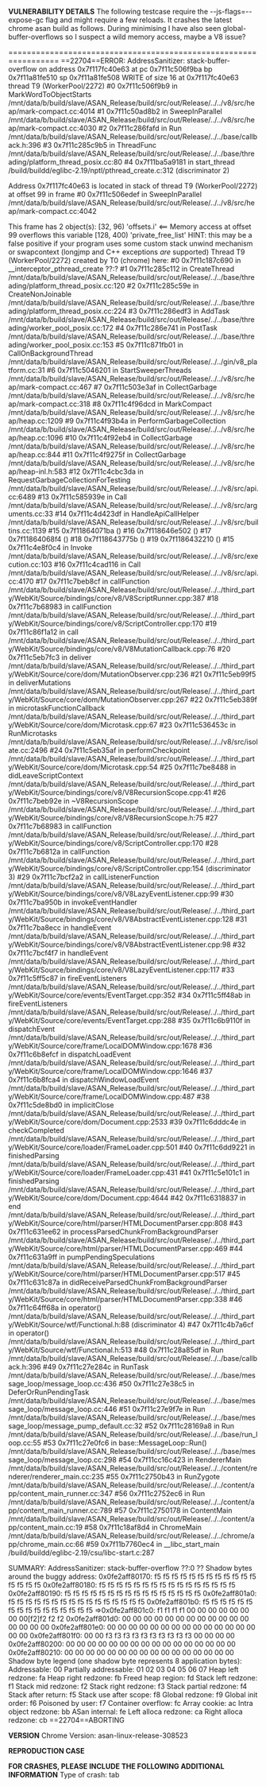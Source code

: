 <b>VULNERABILITY DETAILS</b>
The following testcase require the --js-flags=--expose-gc flag and might require a few reloads. It crashes the latest chrome asan build as follows. During minimising I have also seen global-buffer-overflows so I suspect a wild memory access, maybe a V8 issue?

=================================================================
==22704==ERROR: AddressSanitizer: stack-buffer-overflow on address 0x7f117fc40e63 at pc 0x7f11c506f9ba bp 0x7f11a81fe510 sp 0x7f11a81fe508
WRITE of size 16 at 0x7f117fc40e63 thread T9 (WorkerPool/2272)
    #0 0x7f11c506f9b9 in MarkWordToObjectStarts /mnt/data/b/build/slave/ASAN_Release/build/src/out/Release/../../v8/src/heap/mark-compact.cc:4014
    #1 0x7f11c50ad8b2 in SweepInParallel /mnt/data/b/build/slave/ASAN_Release/build/src/out/Release/../../v8/src/heap/mark-compact.cc:4030
    #2 0x7f11c286fafd in Run /mnt/data/b/build/slave/ASAN_Release/build/src/out/Release/../../base/callback.h:396
    #3 0x7f11c285c9b5 in ThreadFunc /mnt/data/b/build/slave/ASAN_Release/build/src/out/Release/../../base/threading/platform_thread_posix.cc:80
    #4 0x7f11ba5a9181 in start_thread /build/buildd/eglibc-2.19/nptl/pthread_create.c:312 (discriminator 2)

Address 0x7f117fc40e63 is located in stack of thread T9 (WorkerPool/2272) at offset 99 in frame
    #0 0x7f11c506edef in SweepInParallel /mnt/data/b/build/slave/ASAN_Release/build/src/out/Release/../../v8/src/heap/mark-compact.cc:4042

  This frame has 2 object(s):
    [32, 96) 'offsets.i' <== Memory access at offset 99 overflows this variable
    [128, 400) 'private_free_list'
HINT: this may be a false positive if your program uses some custom stack unwind mechanism or swapcontext
      (longjmp and C++ exceptions *are* supported)
Thread T9 (WorkerPool/2272) created by T0 (chrome) here:
    #0 0x7f11c187c690 in __interceptor_pthread_create ??:?
    #1 0x7f11c285c112 in CreateThread /mnt/data/b/build/slave/ASAN_Release/build/src/out/Release/../../base/threading/platform_thread_posix.cc:120
    #2 0x7f11c285c59e in CreateNonJoinable /mnt/data/b/build/slave/ASAN_Release/build/src/out/Release/../../base/threading/platform_thread_posix.cc:224
    #3 0x7f11c286edf3 in AddTask /mnt/data/b/build/slave/ASAN_Release/build/src/out/Release/../../base/threading/worker_pool_posix.cc:172
    #4 0x7f11c286e741 in PostTask /mnt/data/b/build/slave/ASAN_Release/build/src/out/Release/../../base/threading/worker_pool_posix.cc:153
    #5 0x7f11c871fb01 in CallOnBackgroundThread /mnt/data/b/build/slave/ASAN_Release/build/src/out/Release/../../gin/v8_platform.cc:31
    #6 0x7f11c5046201 in StartSweeperThreads /mnt/data/b/build/slave/ASAN_Release/build/src/out/Release/../../v8/src/heap/mark-compact.cc:467
    #7 0x7f11c503e3af in CollectGarbage /mnt/data/b/build/slave/ASAN_Release/build/src/out/Release/../../v8/src/heap/mark-compact.cc:318
    #8 0x7f11c4f96dcd in MarkCompact /mnt/data/b/build/slave/ASAN_Release/build/src/out/Release/../../v8/src/heap/heap.cc:1209
    #9 0x7f11c4f93b4a in PerformGarbageCollection /mnt/data/b/build/slave/ASAN_Release/build/src/out/Release/../../v8/src/heap/heap.cc:1096
    #10 0x7f11c4f92eb4 in CollectGarbage /mnt/data/b/build/slave/ASAN_Release/build/src/out/Release/../../v8/src/heap/heap.cc:844
    #11 0x7f11c4f9275f in CollectGarbage /mnt/data/b/build/slave/ASAN_Release/build/src/out/Release/../../v8/src/heap/heap-inl.h:583
    #12 0x7f11c4cbc3da in RequestGarbageCollectionForTesting /mnt/data/b/build/slave/ASAN_Release/build/src/out/Release/../../v8/src/api.cc:6489
    #13 0x7f11c585939e in Call /mnt/data/b/build/slave/ASAN_Release/build/src/out/Release/../../v8/src/arguments.cc:33
    #14 0x7f11c4d423df in HandleApiCallHelper<false> /mnt/data/b/build/slave/ASAN_Release/build/src/out/Release/../../v8/src/builtins.cc:1139
    #15 0x7f11864071ba  (<unknown module>)
    #16 0x7f118646e502  (<unknown module>)
    #17 0x7f11864068f4  (<unknown module>)
    #18 0x7f118643775b  (<unknown module>)
    #19 0x7f1186432210  (<unknown module>)
    #15 0x7f11c4e8f0c4 in Invoke /mnt/data/b/build/slave/ASAN_Release/build/src/out/Release/../../v8/src/execution.cc:103
    #16 0x7f11c4cad116 in Call /mnt/data/b/build/slave/ASAN_Release/build/src/out/Release/../../v8/src/api.cc:4170
    #17 0x7f11c7beb8cf in callFunction /mnt/data/b/build/slave/ASAN_Release/build/src/out/Release/../../third_party/WebKit/Source/bindings/core/v8/V8ScriptRunner.cpp:387
    #18 0x7f11c7b68983 in callFunction /mnt/data/b/build/slave/ASAN_Release/build/src/out/Release/../../third_party/WebKit/Source/bindings/core/v8/ScriptController.cpp:170
    #19 0x7f11c86f1a12 in call /mnt/data/b/build/slave/ASAN_Release/build/src/out/Release/../../third_party/WebKit/Source/bindings/core/v8/V8MutationCallback.cpp:76
    #20 0x7f11c5eb7fc3 in deliver /mnt/data/b/build/slave/ASAN_Release/build/src/out/Release/../../third_party/WebKit/Source/core/dom/MutationObserver.cpp:236
    #21 0x7f11c5eb99f5 in deliverMutations /mnt/data/b/build/slave/ASAN_Release/build/src/out/Release/../../third_party/WebKit/Source/core/dom/MutationObserver.cpp:267
    #22 0x7f11c5eb389f in microtaskFunctionCallback /mnt/data/b/build/slave/ASAN_Release/build/src/out/Release/../../third_party/WebKit/Source/core/dom/Microtask.cpp:67
    #23 0x7f11c536453c in RunMicrotasks /mnt/data/b/build/slave/ASAN_Release/build/src/out/Release/../../v8/src/isolate.cc:2496
    #24 0x7f11c5eb35af in performCheckpoint /mnt/data/b/build/slave/ASAN_Release/build/src/out/Release/../../third_party/WebKit/Source/core/dom/Microtask.cpp:54
    #25 0x7f11c7be8488 in didLeaveScriptContext /mnt/data/b/build/slave/ASAN_Release/build/src/out/Release/../../third_party/WebKit/Source/bindings/core/v8/V8RecursionScope.cpp:41
    #26 0x7f11c7beb92e in ~V8RecursionScope /mnt/data/b/build/slave/ASAN_Release/build/src/out/Release/../../third_party/WebKit/Source/bindings/core/v8/V8RecursionScope.h:75
    #27 0x7f11c7b68983 in callFunction /mnt/data/b/build/slave/ASAN_Release/build/src/out/Release/../../third_party/WebKit/Source/bindings/core/v8/ScriptController.cpp:170
    #28 0x7f11c7b6812a in callFunction /mnt/data/b/build/slave/ASAN_Release/build/src/out/Release/../../third_party/WebKit/Source/bindings/core/v8/ScriptController.cpp:154 (discriminator 3)
    #29 0x7f11c7bcf2a2 in callListenerFunction /mnt/data/b/build/slave/ASAN_Release/build/src/out/Release/../../third_party/WebKit/Source/bindings/core/v8/V8LazyEventListener.cpp:99
    #30 0x7f11c7ba950b in invokeEventHandler /mnt/data/b/build/slave/ASAN_Release/build/src/out/Release/../../third_party/WebKit/Source/bindings/core/v8/V8AbstractEventListener.cpp:128
    #31 0x7f11c7ba8ecc in handleEvent /mnt/data/b/build/slave/ASAN_Release/build/src/out/Release/../../third_party/WebKit/Source/bindings/core/v8/V8AbstractEventListener.cpp:98
    #32 0x7f11c7bcf4f7 in handleEvent /mnt/data/b/build/slave/ASAN_Release/build/src/out/Release/../../third_party/WebKit/Source/bindings/core/v8/V8LazyEventListener.cpp:117
    #33 0x7f11c5ff5c87 in fireEventListeners /mnt/data/b/build/slave/ASAN_Release/build/src/out/Release/../../third_party/WebKit/Source/core/events/EventTarget.cpp:352
    #34 0x7f11c5ff48ab in fireEventListeners /mnt/data/b/build/slave/ASAN_Release/build/src/out/Release/../../third_party/WebKit/Source/core/events/EventTarget.cpp:288
    #35 0x7f11c6b9110f in dispatchEvent /mnt/data/b/build/slave/ASAN_Release/build/src/out/Release/../../third_party/WebKit/Source/core/frame/LocalDOMWindow.cpp:1678
    #36 0x7f11c6b8efcf in dispatchLoadEvent /mnt/data/b/build/slave/ASAN_Release/build/src/out/Release/../../third_party/WebKit/Source/core/frame/LocalDOMWindow.cpp:1646
    #37 0x7f11c6b8fca4 in dispatchWindowLoadEvent /mnt/data/b/build/slave/ASAN_Release/build/src/out/Release/../../third_party/WebKit/Source/core/frame/LocalDOMWindow.cpp:487
    #38 0x7f11c5de8bd0 in implicitClose /mnt/data/b/build/slave/ASAN_Release/build/src/out/Release/../../third_party/WebKit/Source/core/dom/Document.cpp:2533
    #39 0x7f11c6dddc4e in checkCompleted /mnt/data/b/build/slave/ASAN_Release/build/src/out/Release/../../third_party/WebKit/Source/core/loader/FrameLoader.cpp:501
    #40 0x7f11c6dd9221 in finishedParsing /mnt/data/b/build/slave/ASAN_Release/build/src/out/Release/../../third_party/WebKit/Source/core/loader/FrameLoader.cpp:431
    #41 0x7f11c5e101c1 in finishedParsing /mnt/data/b/build/slave/ASAN_Release/build/src/out/Release/../../third_party/WebKit/Source/core/dom/Document.cpp:4644
    #42 0x7f11c6318837 in end /mnt/data/b/build/slave/ASAN_Release/build/src/out/Release/../../third_party/WebKit/Source/core/html/parser/HTMLDocumentParser.cpp:808
    #43 0x7f11c631ee62 in processParsedChunkFromBackgroundParser /mnt/data/b/build/slave/ASAN_Release/build/src/out/Release/../../third_party/WebKit/Source/core/html/parser/HTMLDocumentParser.cpp:469
    #44 0x7f11c631a9ff in pumpPendingSpeculations /mnt/data/b/build/slave/ASAN_Release/build/src/out/Release/../../third_party/WebKit/Source/core/html/parser/HTMLDocumentParser.cpp:517
    #45 0x7f11c631c87a in didReceiveParsedChunkFromBackgroundParser /mnt/data/b/build/slave/ASAN_Release/build/src/out/Release/../../third_party/WebKit/Source/core/html/parser/HTMLDocumentParser.cpp:338
    #46 0x7f11c64ff68a in operator() /mnt/data/b/build/slave/ASAN_Release/build/src/out/Release/../../third_party/WebKit/Source/wtf/Functional.h:88 (discriminator 4)
    #47 0x7f11c4b7a6cf in operator() /mnt/data/b/build/slave/ASAN_Release/build/src/out/Release/../../third_party/WebKit/Source/wtf/Functional.h:513
    #48 0x7f11c28a85df in Run /mnt/data/b/build/slave/ASAN_Release/build/src/out/Release/../../base/callback.h:396
    #49 0x7f11c27e284c in RunTask /mnt/data/b/build/slave/ASAN_Release/build/src/out/Release/../../base/message_loop/message_loop.cc:436
    #50 0x7f11c27e38c5 in DeferOrRunPendingTask /mnt/data/b/build/slave/ASAN_Release/build/src/out/Release/../../base/message_loop/message_loop.cc:446
    #51 0x7f11c27e9f7e in Run /mnt/data/b/build/slave/ASAN_Release/build/src/out/Release/../../base/message_loop/message_pump_default.cc:32
    #52 0x7f11c28169a8 in Run /mnt/data/b/build/slave/ASAN_Release/build/src/out/Release/../../base/run_loop.cc:55
    #53 0x7f11c27e0fc6 in base::MessageLoop::Run() /mnt/data/b/build/slave/ASAN_Release/build/src/out/Release/../../base/message_loop/message_loop.cc:298
    #54 0x7f11cc16c423 in RendererMain /mnt/data/b/build/slave/ASAN_Release/build/src/out/Release/../../content/renderer/renderer_main.cc:235
    #55 0x7f11c2750b43 in RunZygote /mnt/data/b/build/slave/ASAN_Release/build/src/out/Release/../../content/app/content_main_runner.cc:347
    #56 0x7f11c2752ec6 in Run /mnt/data/b/build/slave/ASAN_Release/build/src/out/Release/../../content/app/content_main_runner.cc:789
    #57 0x7f11c2750178 in ContentMain /mnt/data/b/build/slave/ASAN_Release/build/src/out/Release/../../content/app/content_main.cc:19
    #58 0x7f11c18af8d4 in ChromeMain /mnt/data/b/build/slave/ASAN_Release/build/src/out/Release/../../chrome/app/chrome_main.cc:66
    #59 0x7f11b7760ec4 in __libc_start_main /build/buildd/eglibc-2.19/csu/libc-start.c:287

SUMMARY: AddressSanitizer: stack-buffer-overflow ??:0 ??
Shadow bytes around the buggy address:
  0x0fe2aff80170: f5 f5 f5 f5 f5 f5 f5 f5 f5 f5 f5 f5 f5 f5 f5 f5
  0x0fe2aff80180: f5 f5 f5 f5 f5 f5 f5 f5 f5 f5 f5 f5 f5 f5 f5 f5
  0x0fe2aff80190: f5 f5 f5 f5 f5 f5 f5 f5 f5 f5 f5 f5 f5 f5 f5 f5
  0x0fe2aff801a0: f5 f5 f5 f5 f5 f5 f5 f5 f5 f5 f5 f5 f5 f5 f5 f5
  0x0fe2aff801b0: f5 f5 f5 f5 f5 f5 f5 f5 f5 f5 f5 f5 f5 f5 f5 f5
=>0x0fe2aff801c0: f1 f1 f1 f1 00 00 00 00 00 00 00 00[f2]f2 f2 f2
  0x0fe2aff801d0: 00 00 00 00 00 00 00 00 00 00 00 00 00 00 00 00
  0x0fe2aff801e0: 00 00 00 00 00 00 00 00 00 00 00 00 00 00 00 00
  0x0fe2aff801f0: 00 00 f3 f3 f3 f3 f3 f3 f3 f3 f3 f3 00 00 00 00
  0x0fe2aff80200: 00 00 00 00 00 00 00 00 00 00 00 00 00 00 00 00
  0x0fe2aff80210: 00 00 00 00 00 00 00 00 00 00 00 00 00 00 00 00
Shadow byte legend (one shadow byte represents 8 application bytes):
  Addressable:           00
  Partially addressable: 01 02 03 04 05 06 07
  Heap left redzone:       fa
  Heap right redzone:      fb
  Freed heap region:       fd
  Stack left redzone:      f1
  Stack mid redzone:       f2
  Stack right redzone:     f3
  Stack partial redzone:   f4
  Stack after return:      f5
  Stack use after scope:   f8
  Global redzone:          f9
  Global init order:       f6
  Poisoned by user:        f7
  Container overflow:      fc
  Array cookie:            ac
  Intra object redzone:    bb
  ASan internal:           fe
  Left alloca redzone:     ca
  Right alloca redzone:    cb
==22704==ABORTING

<b>VERSION</b>
Chrome Version: asan-linux-release-308523

<b>REPRODUCTION CASE</b>
<script>
function start() {
o23=document.body;
o39=new MutationObserver(cb_observer_136_1);
o39.observe(top.o23, {childList: true, attributes: true, characterDataOldValue: true});
o23.style.position='fixed';
}
function cb_observer_136_1(arg) {
to=arg.shift();
gc();
gc();
gc();
}
</script>
<body onload="start()"></body>

<b>FOR CRASHES, PLEASE INCLUDE THE FOLLOWING ADDITIONAL INFORMATION</b>
Type of crash: tab
